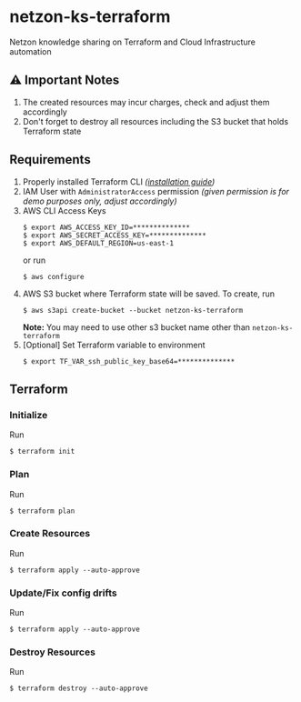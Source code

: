 # netzon-ks-terraform
Netzon knowledge sharing on Terraform and Cloud Infrastructure automation

## :warning: Important Notes
1. The created resources may incur charges, check and adjust them accordingly
2. Don't forget to destroy all resources including the S3 bucket that holds Terraform state

## Requirements
1. Properly installed Terraform CLI *([installation guide](https://learn.hashicorp.com/tutorials/terraform/install-cli))*
1. IAM User with `AdministratorAccess` permission *(given permission is for demo purposes only, adjust accordingly)*
1. AWS CLI Access Keys
    ```shell
    $ export AWS_ACCESS_KEY_ID=**************
    $ export AWS_SECRET_ACCESS_KEY=**************
    $ export AWS_DEFAULT_REGION=us-east-1
    ```
    or run
    ```shell
    $ aws configure
    ```
1. AWS S3 bucket where Terraform state will be saved. To create, run
    ```shell
    $ aws s3api create-bucket --bucket netzon-ks-terraform
    ```
    **Note:** You may need to use other s3 bucket name other than `netzon-ks-terraform`
1. [Optional] Set Terraform variable to environment
    ```shell
    $ export TF_VAR_ssh_public_key_base64=**************
    ```

## Terraform

### Initialize
Run
```shell
$ terraform init
```

### Plan
Run
```shell
$ terraform plan
```

### Create Resources
Run
```shell
$ terraform apply --auto-approve
```

### Update/Fix config drifts
Run
```shell
$ terraform apply --auto-approve
```

### Destroy Resources
Run
```shell
$ terraform destroy --auto-approve
```
